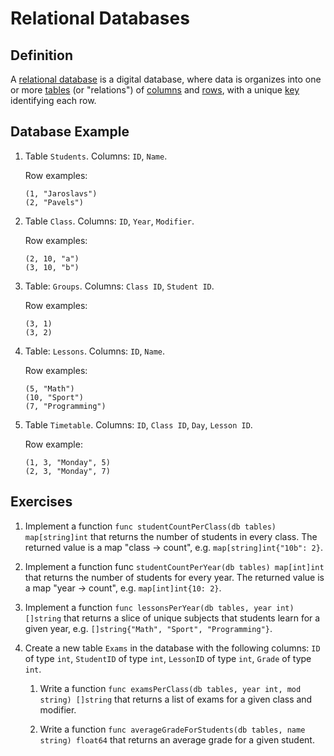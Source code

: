 # Relational Databases

## Definition

A [relational database](https://en.wikipedia.org/wiki/Relational_database) is a digital database, where data is organizes into one or more [tables](https://en.wikipedia.org/wiki/Table_(database)) (or "relations") of [columns](https://en.wikipedia.org/wiki/Column_(database)) and [rows](https://en.wikipedia.org/wiki/Row_(database)), with a unique [key](https://en.wikipedia.org/wiki/Relational_database#Keys) identifying each row.

## Database Example

1. Table `Students`. Columns: `ID`, `Name`.

   Row examples:

   ```
   (1, "Jaroslavs")
   (2, "Pavels")
   ```

2. Table `Class`. Columns: `ID`, `Year`, `Modifier`.

   Row examples:

   ```
   (2, 10, "a")
   (3, 10, "b")
   ```

3. Table: `Groups`. Columns: `Class ID`, `Student ID`.

   Row examples:

   ```
   (3, 1)
   (3, 2)
   ```

4. Table: `Lessons`. Columns: `ID`, `Name`.

   Row examples:

   ```
   (5, "Math")
   (10, "Sport")
   (7, "Programming")
   ```

5. Table `Timetable`. Columns: `ID`, `Class ID`, `Day`, `Lesson ID`.

   Row example:

   ```
   (1, 3, "Monday", 5)
   (2, 3, "Monday", 7)
   ```
   
## Exercises

1. Implement a function `func studentCountPerClass(db tables) map[string]int` that returns the number of students in every class. The returned value is a map "class -> count", e.g. `map[string]int{"10b": 2}`.

2. Implement a function func `studentCountPerYear(db tables) map[int]int` that returns the number of students for every year. The returned value is a map "year -> count", e.g. `map[int]int{10: 2}`.

3. Implement a function `func lessonsPerYear(db tables, year int) []string` that returns a slice of unique subjects that students learn for a given year, e.g. `[]string{"Math", "Sport", "Programming"}`.

4. Create a new table `Exams` in the database with the following columns: `ID` of type `int`, `StudentID` of type `int`, `LessonID` of type `int`, `Grade` of type `int`.

   1. Write a function `func examsPerClass(db tables, year int, mod string) []string` that returns a list of exams for a given class and modifier.

   2. Write a function `func averageGradeForStudents(db tables, name string) float64` that returns an average grade for a given student.
